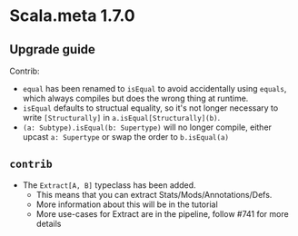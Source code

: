 # Scala.meta 1.7.0


## Upgrade guide

Contrib:
- `equal` has been renamed to `isEqual` to avoid accidentally using `equals`,
  which always compiles but does the wrong thing at runtime.
- `isEqual` defaults to structual equality, so it's not longer necessary to
  write `[Structurally]` in `a.isEqual[Structurally](b)`.
- `(a: Subtype).isEqual(b: Supertype)` will no longer compile, either upcast
  `a: Supertype` or swap the order to `b.isEqual(a)`
  
## `contrib`
- The `Extract[A, B]` typeclass has been added.
  - This means that you can extract Stats/Mods/Annotations/Defs.
  - More information about this will be in the tutorial
  - More use-cases for Extract are in the pipeline, follow #741 for more details